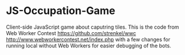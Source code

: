JS-Occupation-Game
==================

Client-side JavaScript game about caputring tiles.
This is the code from Web Worker Contest <https://github.com/strenkel/wwc> <http://www.webworkercontest.net/index.php> with a few changes for running local without Web Workers for easier debugging of the bots.